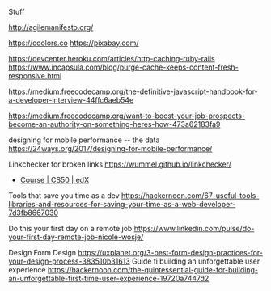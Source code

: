 Stuff

http://agilemanifesto.org/

https://coolors.co
https://pixabay.com/

https://devcenter.heroku.com/articles/http-caching-ruby-rails
https://www.incapsula.com/blog/purge-cache-keeps-content-fresh-responsive.html

https://medium.freecodecamp.org/the-definitive-javascript-handbook-for-a-developer-interview-44ffc6aeb54e

https://medium.freecodecamp.org/want-to-boost-your-job-prospects-become-an-authority-on-something-heres-how-473a62183fa9

designing for mobile performance -- the data
https://24ways.org/2017/designing-for-mobile-performance/

Linkchecker for broken links
https://wummel.github.io/linkchecker/


* [Course | CS50 | edX](https://courses.edx.org/courses/course-v1:HarvardX+CS50+X/course/)

Tools that save you time as a dev
https://hackernoon.com/67-useful-tools-libraries-and-resources-for-saving-your-time-as-a-web-developer-7d3fb8667030


Do this your first day on a remote job
https://www.linkedin.com/pulse/do-your-first-day-remote-job-nicole-wosje/

Design
Form Design https://uxplanet.org/3-best-form-design-practices-for-your-design-process-383510b31613
Guide ti building an unforgettable user experience https://hackernoon.com/the-quintessential-guide-for-building-an-unforgettable-first-time-user-experience-19720a7447d2
